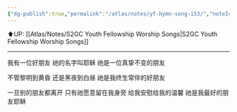 ```yaml
---
{"dg-publish":true,"permalink":"/atlas/notes/yf-hymn-song-153/","noteIcon":""}
---
```


⬆️UP: [[Atlas/Notes/S2GC Youth Fellowship Worship Songs\|S2GC Youth Fellowship Worship Songs]]

---

我有一位好朋友
祂的名字叫耶稣
祂是一位真挚不变的朋友

不管黎明到黄昏
还是黑夜到白昼
祂是我终生常伴的好朋友

一旦别的朋友都离开
只有祂愿意留在我身旁
给我安慰给我的温馨
祂是我最好的朋友耶稣
